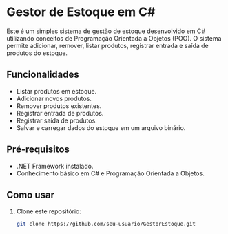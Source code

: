 # Gestor de Estoque em C#

Este é um simples sistema de gestão de estoque desenvolvido em C# utilizando conceitos de Programação Orientada a Objetos (POO). O sistema permite adicionar, remover, listar produtos, registrar entrada e saída de produtos do estoque.

## Funcionalidades

- Listar produtos em estoque.
- Adicionar novos produtos.
- Remover produtos existentes.
- Registrar entrada de produtos.
- Registrar saída de produtos.
- Salvar e carregar dados do estoque em um arquivo binário.

## Pré-requisitos

- .NET Framework instalado.
- Conhecimento básico em C# e Programação Orientada a Objetos.

## Como usar

1. Clone este repositório:

   ```bash
   git clone https://github.com/seu-usuario/GestorEstoque.git
